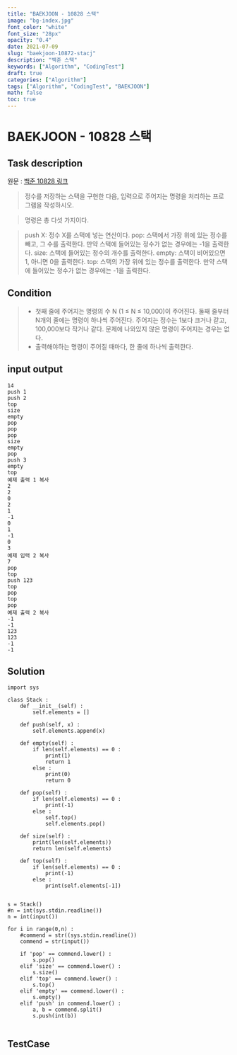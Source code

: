 ```yaml
---
title: "BAEKJOON - 10828 스택"
image: "bg-index.jpg"
font_color: "white"
font_size: "28px"
opacity: "0.4"
date: 2021-07-09
slug: "baekjoon-10872-stacj"
description: "백준 스택"
keywords: ["Algorithm", "CodingTest"]
draft: true
categories: ["Algorithm"]
tags: ["Algorithm", "CodingTest", "BAEKJOON"]
math: false
toc: true
---
```


# BAEKJOON - 10828 스택

## Task description

원문 : <a href="https://www.acmicpc.net/problem/10828">백준 10828 링크</a>

> 정수를 저장하는 스택을 구현한 다음, 입력으로 주어지는 명령을 처리하는 프로그램을 작성하시오.

> 명령은 총 다섯 가지이다.


>push X: 정수 X를 스택에 넣는 연산이다.
pop: 스택에서 가장 위에 있는 정수를 빼고, 그 수를 출력한다. 만약 스택에 들어있는 정수가 없는 경우에는 -1을 출력한다.
size: 스택에 들어있는 정수의 개수를 출력한다.
empty: 스택이 비어있으면 1, 아니면 0을 출력한다.
top: 스택의 가장 위에 있는 정수를 출력한다. 만약 스택에 들어있는 정수가 없는 경우에는 -1을 출력한다.


## Condition
> - 첫째 줄에 주어지는 명령의 수 N (1 ≤ N ≤ 10,000)이 주어진다. 둘째 줄부터 N개의 줄에는 명령이 하나씩 주어진다. 주어지는 정수는 1보다 크거나 같고, 100,000보다 작거나 같다. 문제에 나와있지 않은 명령이 주어지는 경우는 없다.
> - 출력해야하는 명령이 주어질 때마다, 한 줄에 하나씩 출력한다.

## input output

```
14
push 1
push 2
top
size
empty
pop
pop
pop
size
empty
pop
push 3
empty
top
예제 출력 1 복사
2
2
0
2
1
-1
0
1
-1
0
3
예제 입력 2 복사
7
pop
top
push 123
top
pop
top
pop
예제 출력 2 복사
-1
-1
123
123
-1
-1
```

## Solution 

```
import sys

class Stack :
	def __init__(self) :
		self.elements = []

	def push(self, x) :
		self.elements.append(x)

	def empty(self) :
		if len(self.elements) == 0 :
			print(1)
			return 1
		else :
			print(0)
			return 0

	def pop(self) :
		if len(self.elements) == 0 :
			print(-1)
		else :
			self.top()
			self.elements.pop()

	def size(self) :
		print(len(self.elements))
		return len(self.elements)

	def top(self) :
		if len(self.elements) == 0 :
			print(-1)
		else :
			print(self.elements[-1])


s = Stack()
#n = int(sys.stdin.readline())
n = int(input())

for i in range(0,n) :
	#commend = str((sys.stdin.readline())
	commend = str(input())

	if 'pop' == commend.lower() :
		s.pop()
	elif 'size' == commend.lower() :
		s.size()
	elif 'top' == commend.lower() :
		s.top()
	elif 'empty' == commend.lower() :
		s.empty()
	elif 'push' in commend.lower() :
		a, b = commend.split()
		s.push(int(b))


```


## TestCase
```
```
